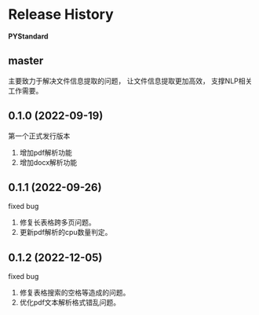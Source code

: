 Release History
===============

**PYStandard**

master
------
主要致力于解决文件信息提取的问题，
让文件信息提取更加高效，
支撑NLP相关工作需要。

0.1.0 (2022-09-19)
------------------
第一个正式发行版本

1. 增加pdf解析功能
2. 增加docx解析功能


0.1.1 (2022-09-26)
------------------
fixed bug

1. 修复长表格跨多页问题。
2. 更新pdf解析的cpu数量判定。

0.1.2 (2022-12-05)
------------------
fixed bug

1. 修复表格搜索的空格等造成的问题。
2. 优化pdf文本解析格式错乱问题。